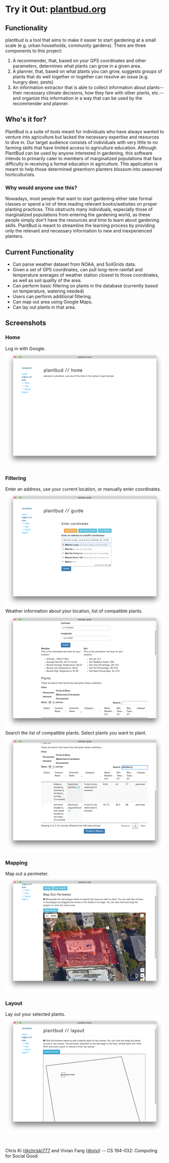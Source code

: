 # Try it Out: [plantbud.org](https://plantbud.org)

## Functionality

plantbud is a tool that aims to make it easier to start gardening at a small
scale (e.g. urban households, community gardens). There are three components to
this project:

1. A recommender, that, based on your GPS coordinates and other parameters,
   determines what plants can grow in a given area.
2. A planner, that, based on what plants you can grow, suggests groups of plants
   that do well together or together can resolve an issue (e.g. hungry deer,
   pests)
3. An information extractor that is able to collect information about
   plants--their necessary climate decisions, how they fare with other plants,
   etc.--and organize this information in a way that can be used by
   the recommender and planner.

## Who's it for?

PlantBud is a suite of tools meant for individuals who have always wanted to
venture into agriculture but lacked the necessary expertise and resources to
dive in. Our target audience consists of individuals with very little to no
farming skills that have limited access to agriculture education. Although
PlantBud can be used by anyone interested in gardening, this software intends to
primarily cater to members of marginalized populations that face difficulty in
receiving a formal education in agriculture. This application is meant to help
those determined greenhorn planters blossom into seasoned horticulturists.

### Why would anyone use this?

Nowadays, most people that want to start gardening either take formal classes or
spend a lot of time reading relevant books/websites on proper planting
practices. This obstructs many individuals, especially those of marginalized
populations from entering the gardening world, as these people simply don't have
the resources and time to learn about gardening skills. PlantBud is meant to
streamline the learning process by providing only the relevant and necessary
information to new and inexperienced planters. 

## Current Functionality
- Can parse weather dataset from NOAA, and SoilGrids data.
- Given a set of GPS coordinates, can pull long-term rainfall and temperature
  averages of weather station closest to those coordinates, as well as soil
  quality of the area.
- Can perform basic filtering on plants in the database (currently based on
    temperature, watering needed)
- Users can perform additional filtering.
- Can map out area using Google Maps.
- Can lay out plants in that area.

## Screenshots
### Home
Log in with Google.
![homepage](images/home.png)

### Filtering
Enter an address, use your current location, or manually enter coordinates.
![guide](images/guide.png)
Weather information about your location, list of compatible plants.
![plants](images/plants.png)
Search the list of compatible plants. Select plants you want to plant.
![plant filtering](images/search_plants.png)

### Mapping
Map out a perimeter.
![guide](images/map.png)

### Layout
Lay out your selected plants.
![guide](images/layout.png)

<br>

Chris Ki ([@chriski777](https://github.com/chriski777) and Vivian Fang
([@vivi](https://github.com/vivi)) -- CS 194-032: Computing for Social Good
